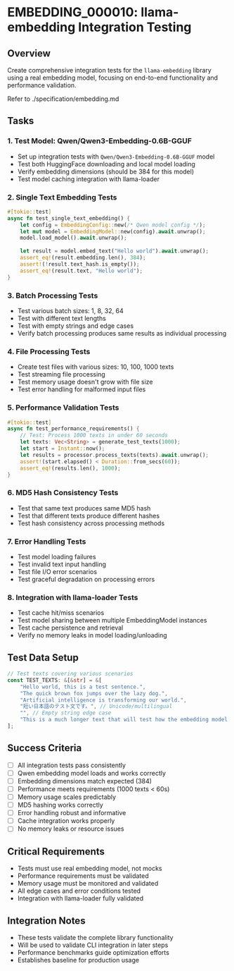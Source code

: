 # EMBEDDING_000010: llama-embedding Integration Testing

## Overview
Create comprehensive integration tests for the `llama-embedding` library using a real embedding model, focusing on end-to-end functionality and performance validation.

Refer to ./specification/embedding.md

## Tasks

### 1. Test Model: Qwen/Qwen3-Embedding-0.6B-GGUF
- Set up integration tests with `Qwen/Qwen3-Embedding-0.6B-GGUF` model
- Test both HuggingFace downloading and local model loading
- Verify embedding dimensions (should be 384 for this model)
- Test model caching integration with llama-loader

### 2. Single Text Embedding Tests
```rust
#[tokio::test]
async fn test_single_text_embedding() {
    let config = EmbeddingConfig::new(/* Qwen model config */);
    let mut model = EmbeddingModel::new(config).await.unwrap();
    model.load_model().await.unwrap();
    
    let result = model.embed_text("Hello world").await.unwrap();
    assert_eq!(result.embedding.len(), 384);
    assert!(!result.text_hash.is_empty());
    assert_eq!(result.text, "Hello world");
}
```

### 3. Batch Processing Tests
- Test various batch sizes: 1, 8, 32, 64
- Test with different text lengths
- Test with empty strings and edge cases
- Verify batch processing produces same results as individual processing

### 4. File Processing Tests
- Create test files with various sizes: 10, 100, 1000 texts
- Test streaming file processing
- Test memory usage doesn't grow with file size
- Test error handling for malformed input files

### 5. Performance Validation Tests
```rust
#[tokio::test]
async fn test_performance_requirements() {
    // Test: Process 1000 texts in under 60 seconds
    let texts: Vec<String> = generate_test_texts(1000);
    let start = Instant::now();
    let results = processor.process_texts(texts).await.unwrap();
    assert!(start.elapsed() < Duration::from_secs(60));
    assert_eq!(results.len(), 1000);
}
```

### 6. MD5 Hash Consistency Tests
- Test that same text produces same MD5 hash
- Test that different texts produce different hashes
- Test hash consistency across processing methods

### 7. Error Handling Tests
- Test model loading failures
- Test invalid text input handling
- Test file I/O error scenarios
- Test graceful degradation on processing errors

### 8. Integration with llama-loader Tests
- Test cache hit/miss scenarios
- Test model sharing between multiple EmbeddingModel instances
- Test cache persistence and retrieval
- Verify no memory leaks in model loading/unloading

## Test Data Setup
```rust
// Test texts covering various scenarios
const TEST_TEXTS: &[&str] = &[
    "Hello world, this is a test sentence.",
    "The quick brown fox jumps over the lazy dog.",
    "Artificial intelligence is transforming our world.",
    "短い日本語のテスト文です。", // Unicode/multilingual
    "", // Empty string edge case
    "This is a much longer text that will test how the embedding model handles sequences of varying lengths and complexity, including punctuation, numbers like 123, and mixed content.",
];
```

## Success Criteria
- [ ] All integration tests pass consistently
- [ ] Qwen embedding model loads and works correctly
- [ ] Embedding dimensions match expected (384)
- [ ] Performance meets requirements (1000 texts < 60s)
- [ ] Memory usage scales predictably
- [ ] MD5 hashing works correctly
- [ ] Error handling robust and informative
- [ ] Cache integration works properly
- [ ] No memory leaks or resource issues

## Critical Requirements
- Tests must use real embedding model, not mocks
- Performance requirements must be validated
- Memory usage must be monitored and validated
- All edge cases and error conditions tested
- Integration with llama-loader fully validated

## Integration Notes
- These tests validate the complete library functionality
- Will be used to validate CLI integration in later steps
- Performance benchmarks guide optimization efforts
- Establishes baseline for production usage